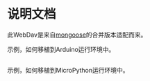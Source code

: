 # 说明文档

此WebDav是来自[mongoose](https://github.com/cesanta/mongoose)的合并版本适配而来。

示例，如何移植到Arduino运行环境中。

``` c++

```

示例，如何移植到MicroPython运行环境中。

``` c++

```
